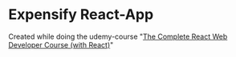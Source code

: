 # Expensify React-App

Created while doing the udemy-course "[The Complete React Web Developer Course (with React)](https://www.udemy.com/react-2nd-edition)"
